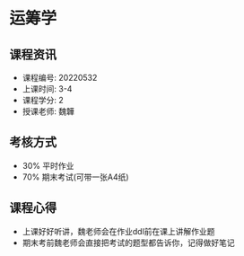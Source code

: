 # 运筹学

## 课程资讯
- 课程编号: 20220532
- 上课时间: 3-4
- 课程学分: 2
- 授课老师: 魏韡
  
## 考核方式
- 30% 平时作业
- 70% 期末考试(可带一张A4纸)

## 课程心得
- 上课好好听讲，魏老师会在作业ddl前在课上讲解作业题
- 期末考前魏老师会直接把考试的题型都告诉你，记得做好笔记
